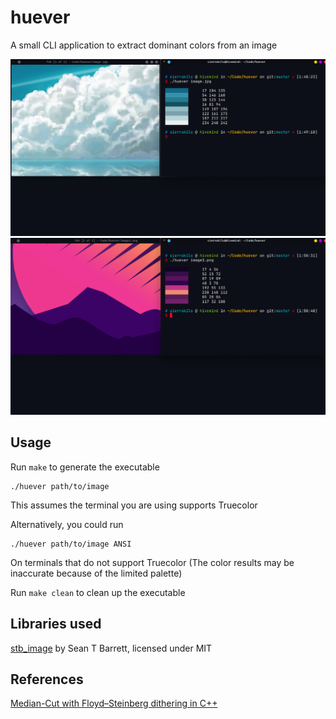 # huever

A small CLI application to extract dominant colors from an image

![img1](https://github.com/2bit-hack/huever/blob/master/img/huever1.png)
![img2](https://github.com/2bit-hack/huever/blob/master/img/huever2.png)

## Usage

Run `make` to generate the executable

```
./huever path/to/image
```

This assumes the terminal you are using supports Truecolor

Alternatively, you could run

```
./huever path/to/image ANSI
```
On terminals that do not support Truecolor
(The color results may be inaccurate because of the limited palette)

Run `make clean` to clean up the executable

## Libraries used

[stb_image](https://github.com/nothings/stb) by Sean T Barrett, licensed under MIT

## References

[Median-Cut with Floyd–Steinberg dithering in C++](https://indiegamedev.net/2020/01/17/median-cut-with-floyd-steinberg-dithering-in-c/)